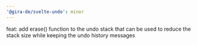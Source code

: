```yaml
---
'@gira-de/svelte-undo': minor
---
```


feat: add erase() function to the undo stack that can be used to reduce the stack size while keeping the undo history messages
